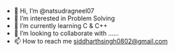 - 👋 Hi, I’m @natsudragneel07
- 👀 I’m interested in Problem Solving 
- 🌱 I’m currently learning C & C++
- 💞️ I’m looking to collaborate with ......
- 📫 How to reach me siddharthsingh0802@gmail.com

<!---
natsudragneel07/natsudragneel07 is a ✨ special ✨ repository because its `README.md` (this file) appears on your GitHub profile.
You can click the Preview link to take a look at your changes.
--->
